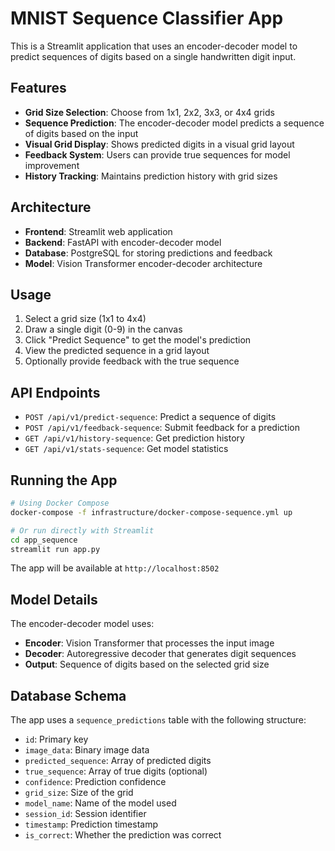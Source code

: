 # MNIST Sequence Classifier App

This is a Streamlit application that uses an encoder-decoder model to predict sequences of digits based on a single handwritten digit input.

## Features

- **Grid Size Selection**: Choose from 1x1, 2x2, 3x3, or 4x4 grids
- **Sequence Prediction**: The encoder-decoder model predicts a sequence of digits based on the input
- **Visual Grid Display**: Shows predicted digits in a visual grid layout
- **Feedback System**: Users can provide true sequences for model improvement
- **History Tracking**: Maintains prediction history with grid sizes

## Architecture

- **Frontend**: Streamlit web application
- **Backend**: FastAPI with encoder-decoder model
- **Database**: PostgreSQL for storing predictions and feedback
- **Model**: Vision Transformer encoder-decoder architecture

## Usage

1. Select a grid size (1x1 to 4x4)
2. Draw a single digit (0-9) in the canvas
3. Click "Predict Sequence" to get the model's prediction
4. View the predicted sequence in a grid layout
5. Optionally provide feedback with the true sequence

## API Endpoints

- `POST /api/v1/predict-sequence`: Predict a sequence of digits
- `POST /api/v1/feedback-sequence`: Submit feedback for a prediction
- `GET /api/v1/history-sequence`: Get prediction history
- `GET /api/v1/stats-sequence`: Get model statistics

## Running the App

```bash
# Using Docker Compose
docker-compose -f infrastructure/docker-compose-sequence.yml up

# Or run directly with Streamlit
cd app_sequence
streamlit run app.py
```

The app will be available at `http://localhost:8502`

## Model Details

The encoder-decoder model uses:
- **Encoder**: Vision Transformer that processes the input image
- **Decoder**: Autoregressive decoder that generates digit sequences
- **Output**: Sequence of digits based on the selected grid size

## Database Schema

The app uses a `sequence_predictions` table with the following structure:
- `id`: Primary key
- `image_data`: Binary image data
- `predicted_sequence`: Array of predicted digits
- `true_sequence`: Array of true digits (optional)
- `confidence`: Prediction confidence
- `grid_size`: Size of the grid
- `model_name`: Name of the model used
- `session_id`: Session identifier
- `timestamp`: Prediction timestamp
- `is_correct`: Whether the prediction was correct 